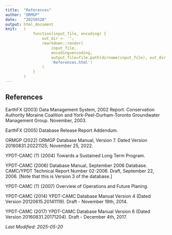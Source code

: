 ```yaml
---
title:  "References"
author: "ORMGP"
date:   "20250520"
output: html_document
knit:   (
            function(input_file, encoding) {
                out_dir <- '';
                rmarkdown::render(
                    input_file,
                    encoding=encoding,
                    output_file=file.path(dirname(input_file), out_dir,
                    'References.html')
                )
            }
        )
---
```


## References

EarthFX (2003)  Data Management System, 2002 Report.  Conservation Authority
Moraine Coalition and York-Peel-Durham-Toronto Groundwater Management Group.
November, 2003.

EarthFX (2005) Database Release Report Addendum.

ORMGP (2022) ORMGP Database Manual, Version 7.  Dated Version
20160831.20221125; November 25, 2022.

YPDT-CAMC (?) (2004) Towards a Sustained Long Term Program.

YPDT-CAMC (2006) Database Manual, September 2006 Database.  CAMC/YPDT
Technical Report Number 02-2006.  Draft, September 22, 2006. [Note that this
is Version 3 of the database.]

YPDT-CAMC (?) (2007) Overview of Operations and Future Planing.

YPDT-CAMC (2014) YPDT-CAMC Database Manual Version 4 (Dated Version
20120615.20141119). Draft - November 19th, 2014.

YPDT-CAMC (2017) YPDT-CAMC Database Manual Version 6 (Dated Version
20160831.20171204).  Draft - December 4th, 2017.

<!--

ApexSQL (2012) ApexSQL Data Diff 2012 - Efficient SQL data compare (2013-09-23).
http://www.apexsql.com/sql_tools_datadiff.aspx

ASTM D2488-93 Unified Soil Classification System.

Bradbury, K.R. and Rothschild, E.R. (1985) A computerized technique for estimating the hydraulic conductivity of aquifers from specific capacity data.  Groundwater, v. 23, p. 240-246.

EarthFX (2012) SiteFX User Guide, Version 12.12.03.01
http://software.earthfx.com/sitefx5/support_files/manual/sitefx_users_guide - Standard Release.pdf (as of 20121217)

ESRI (2017) ArcGIS Enterprise, Version 10.2.  Environmental Systems Research Institute, Redlands, CA.

Eyles and Doughty (1996) An Environmental Database for the City Of Toronto - Phase 1 Report.

Eyles, N, Eyles, C.H., and Miall, A.D., 1983:  Lithofacies types and vertical profile models; an alternative approach to the description and environmental interpretation of glacial diamict and diamictite sequences.  Sedimentology 30, 393-410.

Gao, C., Shirota, J., Kelly, R.I, Brunton, F.R. and van Haaften, S. (2006) Bedrock topography and overburden thickness mapping, southern Ontario.  Ontario Geological Survey, Sedimentary Geoscience Section.

Golder Associates, 1992. Field Procedure Manual, Appendix "A" Field Identification and Classification of Soil, p. A1-A20

Institute of Hydrology.  1980.  Low Flow Studies, Res. Rep. 1.  Institute of Hydrology, Wallingford, U.K.

Jarvis, A., H.I. Reuter, A. Nelson, E. Guevara (2008) Hole-filled SRTM for the globe Version 4, available from the CGIAR-CSI SRTM 90m Database: http://srtm.csi.cgiar.org. 

Latitude Geographics (2017) Geocortex Essentials, Version 4.5.

Miall, A.D., 1978.  Lithofacies types and vertical profile models in braided streams; A summary.  In: Fluvial Sedimentology (ed by A.D. Miall). Memoir Canadian Society Petroleum Geologists, 5, 597-604.

Ministry of Natural Resources (2005) Digital Elevation Model - Version 2.0.0 - Provincial Tiled Dataset.

Ministry of the Environment, Conservation and Parks (2022) Permit to Take Water Database. https://data.ontario.ca/en/dataset/permit-to-take-water.  Accessed 2022-01-26.

Nathan, R.J. and T.A. McMahon.  1990.  Evaluation of automated techniques for base flow and recession analysis.  Water Resources Research, 26 (7), 1465-1473.

Nielsen, M. (2008) SQL Server 2008 Spatial Tools (Shape2SQL, SQLSpatial Query Tool).  http://www.sharpgis.net/page/SQL-Server-2008-Spatial-Tools.aspx. (as of 20121030)

Ontario Ministry of Natural Resources. 2006.  Digital Elevation Model - Version 2.0.0 - Provincial Tiled Dataset (DEM).

Sloto, R.A. and M.Y. Crouse.  1996.  HYSEP: A Computer Program for Streamflow Hydrograph Separation and Analysis.  U.S. Geological Survey, Water Resources Investigations Report 96-4040.

Stack Overflow (2012) SSMA timestamp.  What's it for, how is it used?
http://stackoverflow.com/questions/1756581/ssma-timestamp-whats-it-for-how-is-it-used
(last accessed 2014-07-16).

Virden, W.T., J.S. Warren, T.L. Holcombe, and D.F. Reid (2000) Bathymetry of Lake Ontario CD-ROM, volume G2, version 1, Data Announcement 2000-MGG-01, National Geophysical Data Center, World Data Center for Marine Geology and Geophysics, Boulder.

YPDT-CAMC (2017) YPDT-CAMC Database Manual Version 6 (Dated Version 20160831.20171204).  Draft - December 4th, 2017.

-->

*Last Modified: 2025-05-20*
